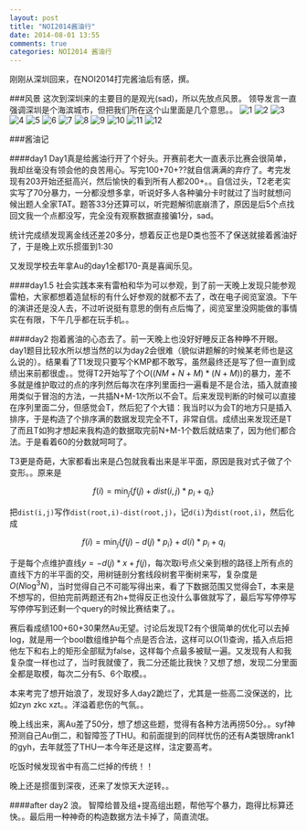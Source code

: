 ```yaml
---
layout: post
title: "NOI2014酱油行"
date: 2014-08-01 13:55
comments: true
categories: NOI2014 酱油行
---
```

刚刚从深圳回来，在NOI2014打完酱油后有感，撰。

###风景
这次到深圳来的主要目的是观光(sad)，所以先放点风景。
领导发言一直强调深圳是个海滨城市，但把我们所在这个山里面是几个意思。。
![1](https://dn-footoredo.qbox.me/noi2014-sauce-line_tumblr_n9rm44P3Pn1td5i56o5_1280.jpg)
![2](https://dn-footoredo.qbox.me/noi2014-sauce-line_tumblr_n9rlsk9Yqn1td5i56o1_1280.jpg)
![3](https://dn-footoredo.qbox.me/noi2014-sauce-line_tumblr_n9rm44P3Pn1td5i56o3_1280.jpg)
![4](https://dn-footoredo.qbox.me/noi2014-sauce-line_tumblr_n9rlsk9Yqn1td5i56o4_1280.jpg)
![5](https://dn-footoredo.qbox.me/noi2014-sauce-line_tumblr_n9rlsk9Yqn1td5i56o7_1280.jpg)
![6](https://dn-footoredo.qbox.me/noi2014-sauce-line_tumblr_n9rlsk9Yqn1td5i56o2_1280.jpg)
![7](https://dn-footoredo.qbox.me/noi2014-sauce-line_tumblr_n9rlsk9Yqn1td5i56o3_1280.jpg)
![8](https://dn-footoredo.qbox.me/noi2014-sauce-line_tumblr_n9rlsk9Yqn1td5i56o6_540.jpg)
![9](https://dn-footoredo.qbox.me/noi2014-sauce-line_tumblr_n9rm44P3Pn1td5i56o1_540.jpg)
![10](https://dn-footoredo.qbox.me/noi2014-sauce-line_tumblr_n9rm44P3Pn1td5i56o4_540.jpg)
![11](https://dn-footoredo.qbox.me/noi2014-sauce-line_tumblr_n9rlsk9Yqn1td5i56o8_1280.jpg)
![12](https://dn-footoredo.qbox.me/noi2014-sauce-line_tumblr_n9rm44P3Pn1td5i56o2_540.jpg)

###酱油记

####day1
Day1真是给酱油行开了个好头。开赛前老大一直表示比赛会很简单，我却丝毫没有领会他的良苦用心。写完100+70+??就自信满满的弃疗了。考完发现有203开始还挺高兴，然后愉快的看到所有人都200+。。自信过头，T2老老实实写了70分暴力，一分都没想多拿，听说好多人各种骗分卡时就过了当时就想问候出题人全家TAT。题答33分还算可以，听完题解彻底崩溃了，原因是后5个点找回文我一个点都没写，完全没有观察数据直接骗1分，sad。

统计完成绩发现离金线还差20多分，想着反正也是D类也签不了保送就接着酱油好了，于是晚上欢乐掼蛋到1:30

又发现学校去年拿Au的day1全都170-真是喜闻乐见。

####day1.5
社会实践本来有雷柏和华为可以参观，到了前一天晚上发现只能参观雷柏，大家都想着造鼠标的有什么好参观的就都不去了，改在电子阅览室浪。下午的演讲还是没人去，不过听说挺有意思的倒有点后悔了，阅览室里没网能做的事情实在有限，下午几乎都在玩手机。。

####day2
抱着酱油的心态去了。前一天晚上也没好好睡反正各种睁不开眼。
day1题目比较水所以想当然的以为day2会很难（貌似讲题解的时候某老师也是这么说的）。结果看了T1发现只要写个KMP都不敢写，虽然最终还是写了但一直到成绩出来前都很虚。。觉得T2开始写了个$O((NM+N+M)*(N+M))$的暴力，差不多就是维护取过的点的序列然后每次在序列里面扫一遍看是不是合法，插入就直接用类似于冒泡的方法，一共插N+M-1次所以不会T。后来发现判断的时候可以直接在序列里面二分，但感觉会T，然后犯了个大错：我当时以为会T的地方只是插入排序，于是构造了个排序满的数据发现完全不T，非常自信。成绩出来发现还是T了而且T如狗才想起来我构造的数据取完前N+M-1个数后就结束了，因为他们都合法。于是看着60的分数就呵呵了。

T3更是奇葩，大家都看出来是凸包就我看出来是半平面，原因是我对式子做了个变形。。原来是

$$
f(i)=\min_j{\{f(j)+dist(i,j)*p_i+q_i\}}
$$

把`dist(i,j)`写作`dist(root,i)-dist(root,j)`，记`d(i)`为`dist(root,i)`，然后化成

$$
f(i)=\min_j{\{f(j)-d(j)*p_i\}}+d(i)*p_i+q_i
$$

于是每个点维护直线$y=-d(j)*x+f(j)$，每次取i号点父亲到根的路径上所有点的直线下方的半平面的交，用树链剖分套线段树套平衡树来写，复杂度是$O(N{\log^3N})$，当时觉得自己不可能写得出来，看了下数据范围又觉得会T，本来是不想写的，但拍完前两题还有2h+觉得反正也没什么事做就写了，最后写写停停写写停停写到还剩一个query的时候比赛结束了。。

赛后看成绩100+60+30果然Au无望。讨论后发现T2有个很简单的优化可以去掉log，就是用一个bool数组维护每个点是否合法，这样可以$O(1)$查询，插入点后把他左下和右上的矩形全部赋为false，这样每个点最多被赋一遍。又发现有人和我复杂度一样也过了，当时我就傻了，我二分还能比我快？又想了想，发现二分里面全都是取模，每次二分有5、6个取模。。

本来考完了想开始浪了，发现好多人day2跪烂了，尤其是一些高二没保送的，比如zyn zkc xzt。。洋溢着悲伤的气氛。。

晚上线出来，离Au差了50分，想了想这些题，觉得有各种方法再捞50分。。syf神预测自己Au倒二，和智障签了THU。和前面提到的同样忧伤的还有A类银牌rank1的gyh，去年就签了THU一本今年还是这样，注定要高考。

吃饭时候发现省中有高二烂掉的传统！！

晚上还是掼蛋到深夜，还来了发惊天大逆转。。

####after day2
浪。
智障给普及组+提高组出题，帮他写个暴力，跑得比标算还快。。最后用一种神奇的构造数据方法卡掉了，简直流氓。
